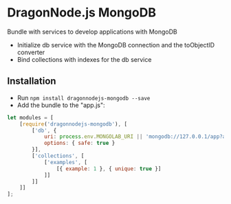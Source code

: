 # DragonNode.js MongoDB
Bundle with services to develop applications with MongoDB
- Initialize db service with the MongoDB connection and the toObjectID converter
- Bind collections with indexes for the db service

## Installation
- Run ```npm install dragonnodejs-mongodb --save```
- Add the bundle to the "app.js":
```javascript
let modules = [
    [require('dragonnodejs-mongodb'), [
        ['db', {
            uri: process.env.MONGOLAB_URI || 'mongodb://127.0.0.1/app?auto_reconnect=true',
            options: { safe: true }
        }],
        ['collections', [
            ['examples', [
                [{ example: 1 }, { unique: true }]
            ]]
        ]]
    ]]
];
```
